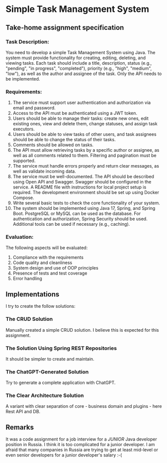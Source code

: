 # Simple Task Management System

## Take-home assignment specification

### Task Description:

You need to develop a simple Task Management System using Java. The system must provide functionality for creating, editing, deleting, and viewing tasks. Each
task should include a title, description, status (e.g., "pending", "in progress", "completed"), priority (e.g., "high", "medium", "low"), as well as the author
and assignee of the task. Only the API needs to be implemented.

### Requirements:

1. The service must support user authentication and authorization via email and password.
2. Access to the API must be authenticated using a JWT token.
3. Users should be able to manage their tasks: create new ones, edit existing ones, view and delete them, change statuses, and assign task executors.
4. Users should be able to view tasks of other users, and task assignees should be able to change the status of their tasks.
5. Comments should be allowed on tasks.
6. The API must allow retrieving tasks by a specific author or assignee, as well as all comments related to them. Filtering and pagination must be supported.
7. The service must handle errors properly and return clear messages, as well as validate incoming data.
8. The service must be well-documented. The API should be described using Open API and Swagger. Swagger should be configured in the service. A README file with
   instructions for local project setup is required. The development environment should be set up using Docker Compose.
9. Write several basic tests to check the core functionality of your system.
10. The system should be implemented using Java 17, Spring, and Spring Boot. PostgreSQL or MySQL can be used as the database. For authentication and
    authorization, Spring Security should be used. Additional tools can be used if necessary (e.g., caching).

### Evaluation:

The following aspects will be evaluated:

1. Compliance with the requirements
2. Code quality and cleanliness
3. System design and use of OOP principles
4. Presence of tests and test coverage
5. Error handling 

## Implementations

I try to create the follow solutions:

### The CRUD Solution

Manually created a simple CRUD solution. I believe this is expected for this assignment.

### The Solution Using Spring REST Repositories

It should be simpler to create and maintain.

### The ChatGPT-Generated Solution

Try to generate a complete application with ChatGPT.

### The Clear Architecture Solution

A variant with clear separation of core - business domain and plugins - here Rest API and DB.

## Remarks

It was a code assignment for a job interview for a _JUNIOR_ Java developer position in Russia. I think it is too complicated for a junior developer. 
I am afraid that many companies in Russia are trying to get at least mid-level or even senior developers for a junior developer's salary :-(

